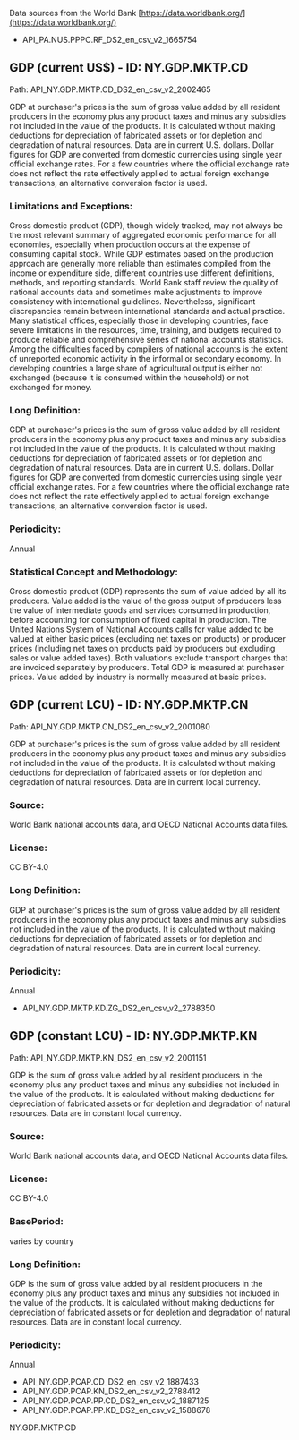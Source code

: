 Data sources from the World Bank [https://data.worldbank.org/](https://data.worldbank.org/)

* API_PA.NUS.PPPC.RF_DS2_en_csv_v2_1665754

## GDP (current US$) - ID: NY.GDP.MKTP.CD  
Path: API_NY.GDP.MKTP.CD_DS2_en_csv_v2_2002465  

GDP at purchaser's prices is the sum of gross value added by all resident producers in the economy plus any product taxes and minus any subsidies not included in the value of the products. It is calculated without making deductions for depreciation of fabricated assets or for depletion and degradation of natural resources. Data are in current U.S. dollars. Dollar figures for GDP are converted from domestic currencies using single year official exchange rates. For a few countries where the official exchange rate does not reflect the rate effectively applied to actual foreign exchange transactions, an alternative conversion factor is used.

### Limitations and Exceptions: 
Gross domestic product (GDP), though widely tracked, may not always be the most relevant summary of aggregated economic performance for all economies, especially when production occurs at the expense of consuming capital stock. While GDP estimates based on the production approach are generally more reliable than estimates compiled from the income or expenditure side, different countries use different definitions, methods, and reporting standards. World Bank staff review the quality of national accounts data and sometimes make adjustments to improve consistency with international guidelines. Nevertheless, significant discrepancies remain between international standards and actual practice. Many statistical offices, especially those in developing countries, face severe limitations in the resources, time, training, and budgets required to produce reliable and comprehensive series of national accounts statistics. Among the difficulties faced by compilers of national accounts is the extent of unreported economic activity in the informal or secondary economy. In developing countries a large share of agricultural output is either not exchanged (because it is consumed within the household) or not exchanged for money.
### Long Definition: 
GDP at purchaser's prices is the sum of gross value added by all resident producers in the economy plus any product taxes and minus any subsidies not included in the value of the products. It is calculated without making deductions for depreciation of fabricated assets or for depletion and degradation of natural resources. Data are in current U.S. dollars. Dollar figures for GDP are converted from domestic currencies using single year official exchange rates. For a few countries where the official exchange rate does not reflect the rate effectively applied to actual foreign exchange transactions, an alternative conversion factor is used.
### Periodicity: 
Annual  
### Statistical Concept and Methodology: 
Gross domestic product (GDP) represents the sum of value added by all its producers. Value added is the value of the gross output of producers less the value of intermediate goods and services consumed in production, before accounting for consumption of fixed capital in production. The United Nations System of National Accounts calls for value added to be valued at either basic prices (excluding net taxes on products) or producer prices (including net taxes on products paid by producers but excluding sales or value added taxes). Both valuations exclude transport charges that are invoiced separately by producers. Total GDP is measured at purchaser prices. Value added by industry is normally measured at basic prices.

## GDP (current LCU) - ID: NY.GDP.MKTP.CN  
Path: API_NY.GDP.MKTP.CN_DS2_en_csv_v2_2001080  

GDP at purchaser's prices is the sum of gross value added by all resident producers in the economy plus any product taxes and minus any subsidies not included in the value of the products. It is calculated without making deductions for depreciation of fabricated assets or for depletion and degradation of natural resources. Data are in current local currency.


### Source: 
World Bank national accounts data, and OECD National Accounts data files.
### License:  
CC BY-4.0 
### Long Definition: 
GDP at purchaser's prices is the sum of gross value added by all resident producers in the economy plus any product taxes and minus any subsidies not included in the value of the products. It is calculated without making deductions for depreciation of fabricated assets or for depletion and degradation of natural resources. Data are in current local currency.
### Periodicity: 
Annual

* API_NY.GDP.MKTP.KD.ZG_DS2_en_csv_v2_2788350

## GDP (constant LCU) - ID: NY.GDP.MKTP.KN
Path: API_NY.GDP.MKTP.KN_DS2_en_csv_v2_2001151  

GDP is the sum of gross value added by all resident producers in the economy plus any product taxes and minus any subsidies not included in the value of the products. It is calculated without making deductions for depreciation of fabricated assets or for depletion and degradation of natural resources. Data are in constant local currency.


### Source: 
World Bank national accounts data, and OECD National Accounts data files.
### License:  
CC BY-4.0   
### BasePeriod: 
varies by country  

### Long Definition: 
GDP is the sum of gross value added by all resident producers in the economy plus any product taxes and minus any subsidies not included in the value of the products. It is calculated without making deductions for depreciation of fabricated assets or for depletion and degradation of natural resources. Data are in constant local currency.  
### Periodicity: 
Annual  

* API_NY.GDP.PCAP.CD_DS2_en_csv_v2_1887433
* API_NY.GDP.PCAP.KN_DS2_en_csv_v2_2788412
* API_NY.GDP.PCAP.PP.CD_DS2_en_csv_v2_1887125
* API_NY.GDP.PCAP.PP.KD_DS2_en_csv_v2_1588678


NY.GDP.MKTP.CD
